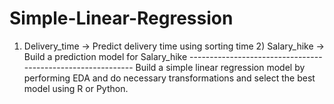 # Simple-Linear-Regression
1) Delivery_time -> Predict delivery time using sorting time  2) Salary_hike -> Build a prediction model for Salary_hike  ------------------------------------------------------------  Build a simple linear regression model by performing EDA and do necessary transformations and select the best model using R or Python.
